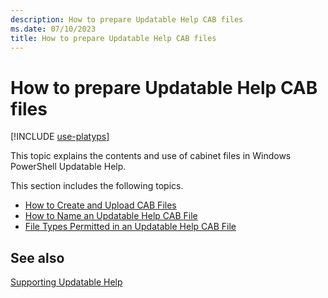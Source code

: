```yaml
---
description: How to prepare Updatable Help CAB files
ms.date: 07/10/2023
title: How to prepare Updatable Help CAB files
---
```

# How to prepare Updatable Help CAB files

[!INCLUDE [use-platyps](../../../includes/use-platyps.md)]

This topic explains the contents and use of cabinet files in Windows PowerShell Updatable Help.

This section includes the following topics.

- [How to Create and Upload CAB Files][02]
- [How to Name an Updatable Help CAB File][03]
- [File Types Permitted in an Updatable Help CAB File][01]

## See also

[Supporting Updatable Help][04]

<!-- link references -->
[01]: ./file-types-permitted-in-an-updatable-help-cab-file.md
[02]: ./how-to-create-and-upload-cab-files.md
[03]: ./how-to-name-an-updatable-help-cab-file.md
[04]: ./supporting-updatable-help.md

